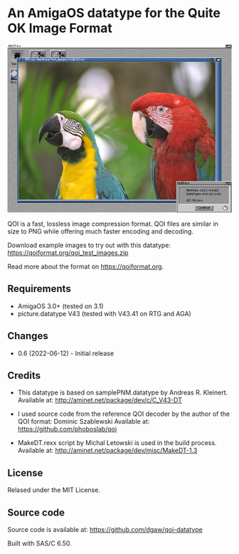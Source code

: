 An AmigaOS datatype for the Quite OK Image Format
=================================================

![Screenshot](https://raw.githubusercontent.com/dgaw/qoi-datatype/master/screenshot.png)

QOI is a fast, lossless image compression format. QOI files are
similar in size to PNG while offering much faster encoding
and decoding.

Download example images to try out with this datatype:
https://qoiformat.org/qoi_test_images.zip

Read more about the format on https://qoiformat.org.

Requirements
------------

* AmigaOS 3.0+ (tested on 3.1)
* picture.datatype V43 (tested with V43.41 on RTG and AGA)

Changes
-------

* 0.6 (2022-06-12) - Initial release

Credits
-------

* This datatype is based on samplePNM.datatype by Andreas R. Kleinert.
  Available at: http://aminet.net/package/dev/c/C_V43-DT

* I used source code from the reference QOI decoder by the author
  of the QOI format: Dominic Szablewski
  Available at: https://github.com/phoboslab/qoi

* MakeDT.rexx script by Michal Letowski is used in the build process.
  Available at: http://aminet.net/package/dev/misc/MakeDT-1.3

License
-------

Relased under the MIT License.

Source code
-----------

Source code is available at:
https://github.com/dgaw/qoi-datatype

Built with SAS/C 6.50.
